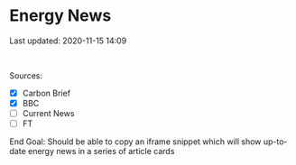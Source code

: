 # Energy News

Last updated: 2020-11-15 14:09

<br>

Sources:
- [x] Carbon Brief
- [x] BBC 
- [ ] Current News
- [ ] FT

End Goal: Should be able to copy an iframe snippet which will show up-to-date energy news in a series of article cards